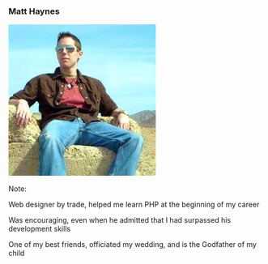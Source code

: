 ### Matt Haynes

![Matt Haynes](resources/matt-haynes.jpg)


Note:

Web designer by trade, helped me learn PHP at the beginning of my career

Was encouraging, even when he admitted that I had surpassed his development skills

One of my best friends, officiated my wedding, and is the Godfather of my child